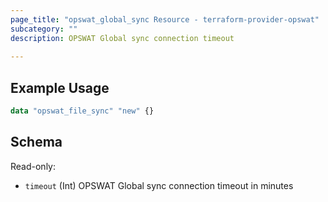 ```yaml
---
page_title: "opswat_global_sync Resource - terraform-provider-opswat"
subcategory: ""
description: OPSWAT Global sync connection timeout
  
---
```


## Example Usage

```terraform
data "opswat_file_sync" "new" {}
```


## Schema
Read-only:
- `timeout` (Int) OPSWAT Global sync connection timeout in minutes